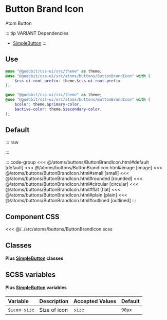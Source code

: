 # Button Brand Icon 
<Badge type="tip">Atom</Badge> <Badge type="info">Button</Badge>

::: tip VARIANT Dependencies
- [SimpleButton](/atoms/buttons/SimpleButton)
:::

## Use

```scss
@use "@guebbit/css-ui/src/theme" as theme;
@use "@guebbit/css-ui/src/atoms/buttons/ButtonBrandIcon" with (
    $css-ui-root-prefix: theme.$css-ui-root-prefix
);
```

```scss
@use "@guebbit/css-ui/src/theme" as theme;
@use "@guebbit/css-ui/src/atoms/buttons/ButtonBrandIcon" with (
    $color: theme.$primary-color,
    $active-color: theme.$secondary-color,
);
```

## Default

::: raw
<div class="dev-section">
    <!--@include: ../../atoms/buttons/ButtonBrandIcon.html -->
</div>
:::

::: code-group
<<< @/atoms/buttons/ButtonBrandIcon.html#default [default]
<<< @/atoms/buttons/ButtonBrandIcon.html#image [image]
<<< @/atoms/buttons/ButtonBrandIcon.html#small [small]
<<< @/atoms/buttons/ButtonBrandIcon.html#rounded [rounded]
<<< @/atoms/buttons/ButtonBrandIcon.html#circular [circular]
<<< @/atoms/buttons/ButtonBrandIcon.html#flat [flat]
<<< @/atoms/buttons/ButtonBrandIcon.html#plain [plain]
<<< @/atoms/buttons/ButtonBrandIcon.html#outlined [outlined]
:::

## Component CSS

<<< @/../src/atoms/buttons/ButtonBrandIcon.scss 

## Classes
#### Plus [SimpleButton](/atoms/buttons/SimpleButton) classes

## SCSS variables
#### Plus [SimpleButton](/atoms/buttons/SimpleButton) variables

| Variable                | Description                                    | Accepted Values | Default                      |
|:------------------------|:-----------------------------------------------|:----------------|:-----------------------------|
| `$icon-size`            | Size of icon                                   | `size`          | `90px`                       |

<style lang="scss">
@use "../docs/theme" as theme;
@use "../src/atoms/buttons/ButtonBrandIcon" with (
    $css-ui-root-prefix: theme.$css-ui-root-prefix
);
</style>